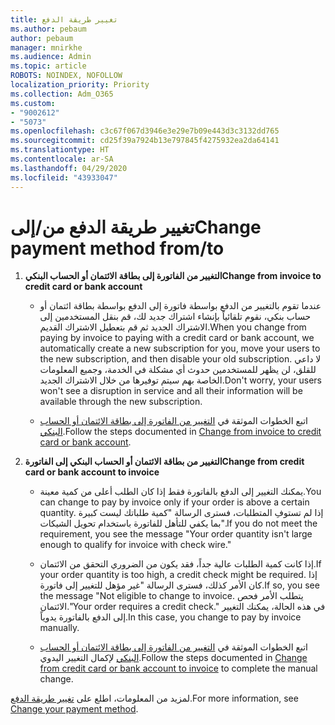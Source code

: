 ```yaml
---
title: تغيير طريقة الدفع
ms.author: pebaum
author: pebaum
manager: mnirkhe
ms.audience: Admin
ms.topic: article
ROBOTS: NOINDEX, NOFOLLOW
localization_priority: Priority
ms.collection: Adm_O365
ms.custom:
- "9002612"
- "5073"
ms.openlocfilehash: c3c67f067d3946e3e29e7b09e443d3c3132dd765
ms.sourcegitcommit: cd25f39a7924b13e797845f4275932ea2da64141
ms.translationtype: HT
ms.contentlocale: ar-SA
ms.lasthandoff: 04/29/2020
ms.locfileid: "43933047"
---
```

# <a name="change-payment-method-fromto"></a><span data-ttu-id="f608a-102">تغيير طريقة الدفع من/إلى</span><span class="sxs-lookup"><span data-stu-id="f608a-102">Change payment method from/to</span></span>

1. <span data-ttu-id="f608a-103">**التغيير من الفاتورة إلى بطاقة الائتمان أو الحساب البنكي**</span><span class="sxs-lookup"><span data-stu-id="f608a-103">**Change from invoice to credit card or bank account**</span></span>

    - <span data-ttu-id="f608a-104">عندما تقوم بالتغيير من الدفع بواسطة فاتورة إلى الدفع بواسطة بطاقة ائتمان أو حساب بنكي، نقوم تلقائياً بإنشاء اشتراك جديد لك، قم بنقل المستخدمين إلى الاشتراك الجديد ثم قم بتعطيل الاشتراك القديم.</span><span class="sxs-lookup"><span data-stu-id="f608a-104">When you change from paying by invoice to paying with a credit card or bank account, we automatically create a new subscription for you, move your users to the new subscription, and then disable your old subscription.</span></span> <span data-ttu-id="f608a-105">لا داعي للقلق، لن يظهر للمستخدمين حدوث أي مشكلة في الخدمة، وجميع المعلومات الخاصة بهم سيتم توفيرها من خلال الاشتراك الجديد.</span><span class="sxs-lookup"><span data-stu-id="f608a-105">Don't worry, your users won't see a disruption in service and all their information will be available through the new subscription.</span></span> 

    - <span data-ttu-id="f608a-106">اتبع الخطوات الموثقة في [التغيير من الفاتورة إلى بطاقة الائتمان أو الحساب البنكي](https://docs.microsoft.com/microsoft-365/commerce/billing-and-payments/change-payment-method?view=o365-worldwide#change-from-invoice-to-credit-card-or-bank-account).</span><span class="sxs-lookup"><span data-stu-id="f608a-106">Follow the steps documented in [Change from invoice to credit card or bank account](https://docs.microsoft.com/microsoft-365/commerce/billing-and-payments/change-payment-method?view=o365-worldwide#change-from-invoice-to-credit-card-or-bank-account).</span></span>

2. <span data-ttu-id="f608a-107">**التغيير من بطاقة الائتمان أو الحساب البنكي إلى الفاتورة**</span><span class="sxs-lookup"><span data-stu-id="f608a-107">**Change from credit card or bank account to invoice**</span></span>

    - <span data-ttu-id="f608a-108">يمكنك التغيير إلى الدفع بالفاتورة فقط إذا كان الطلب أعلى من كمية معينة.</span><span class="sxs-lookup"><span data-stu-id="f608a-108">You can change to pay by invoice only if your order is above a certain quantity.</span></span> <span data-ttu-id="f608a-109">إذا لم تستوفِ المتطلبات، فسترى الرسالة "كمية طلباتك ليست كبيرة بما يكفي للتأهل للفاتورة باستخدام تحويل الشيكات".</span><span class="sxs-lookup"><span data-stu-id="f608a-109">If you do not meet the requirement, you see the message "Your order quantity isn't large enough to qualify for invoice with check wire."</span></span>

    - <span data-ttu-id="f608a-110">إذا كانت كمية الطلبات عالية جداً، فقد يكون من الضروري التحقق من الائتمان.</span><span class="sxs-lookup"><span data-stu-id="f608a-110">If your order quantity is too high, a credit check might be required.</span></span> <span data-ttu-id="f608a-111">إذا كان الأمر كذلك، فسترى الرسالة "غير مؤهل للتغيير إلى فاتورة.</span><span class="sxs-lookup"><span data-stu-id="f608a-111">If so, you see the message "Not eligible to change to invoice.</span></span> <span data-ttu-id="f608a-112">يتطلب الأمر فحص الائتمان."</span><span class="sxs-lookup"><span data-stu-id="f608a-112">Your order requires a credit check."</span></span> <span data-ttu-id="f608a-113">في هذه الحالة، يمكنك التغيير إلى الدفع بالفاتورة يدوياً.</span><span class="sxs-lookup"><span data-stu-id="f608a-113">In this case, you change to pay by invoice manually.</span></span>

    - <span data-ttu-id="f608a-114">اتبع الخطوات الموثقة في [التغيير من الفاتورة إلى بطاقة الائتمان أو الحساب البنكي](https://docs.microsoft.com/microsoft-365/commerce/billing-and-payments/change-payment-method?view=o365-worldwide#change-from-credit-card-or-bank-account-to-invoice) لإكمال التغيير اليدوي.</span><span class="sxs-lookup"><span data-stu-id="f608a-114">Follow the steps documented in [Change from credit card or bank account to invoice](https://docs.microsoft.com/microsoft-365/commerce/billing-and-payments/change-payment-method?view=o365-worldwide#change-from-credit-card-or-bank-account-to-invoice) to complete the manual change.</span></span>

<span data-ttu-id="f608a-115">لمزيد من المعلومات، اطلع على [تغيير طريقة الدفع](https://docs.microsoft.com/microsoft-365/commerce/billing-and-payments/change-payment-method).</span><span class="sxs-lookup"><span data-stu-id="f608a-115">For more information, see [Change your payment method](https://docs.microsoft.com/microsoft-365/commerce/billing-and-payments/change-payment-method).</span></span>
